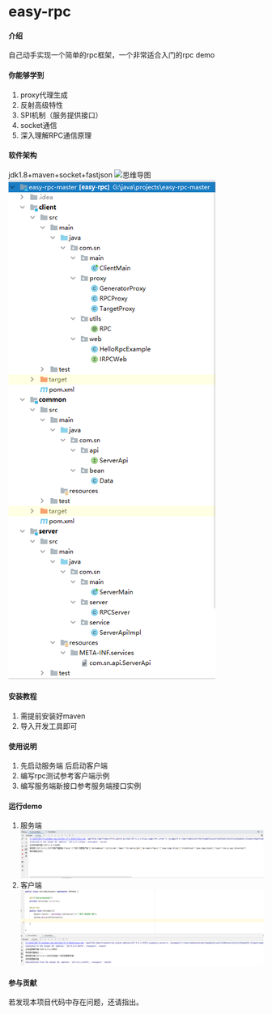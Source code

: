 # easy-rpc

#### 介绍
自己动手实现一个简单的rpc框架，一个非常适合入门的rpc demo

#### 你能够学到

1. proxy代理生成
2. 反射高级特性
3. SPI机制（服务提供接口）
4. socket通信
5. 深入理解RPC通信原理

#### 软件架构
jdk1.8+maven+socket+fastjson
![思维导图](https://images.gitee.com/uploads/images/2021/0331/221757_8df57b82_5489834.png "RPC思维导图.png")
![项目结构](image.png)
#### 安装教程

1. 需提前安装好maven
2. 导入开发工具即可

#### 使用说明

1.  先启动服务端 后启动客户端
2.  编写rpc测试参考客户端示例
3.  编写服务端新接口参考服务端接口实例  

#### 运行demo

1. 服务端
![服务端调用输出](image2.png)
2. 客户端
![客户端调用输出](image3.png)

#### 参与贡献

若发现本项目代码中存在问题，还请指出。